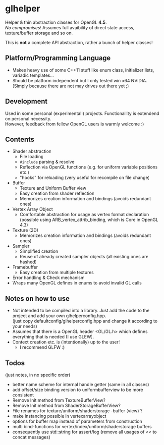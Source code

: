 glhelper
========

Helper &amp; thin abstraction classes for OpenGL **4.5**.  
_No compromises!_ Assumes full avaibility of direct state access, texture/buffer storage and so on.

This is **not** a complete API abstraction, rather a bunch of helper classes!

Platform/Programming Language
--------
* Makes heavy use of some C++11 stuff like enum class, initializer lists, variadic templates...
* Should be platform independent but I only tested win x64 NVIDIA.  
(Simply because there are not may drives out there yet ;)

Development
--------
Used in some personal (experimental!) projects. Functionallity is extendend on personal necessity.  
However, feedback from fellow OpenGL users is warmly welcome :)

Contents
--------
* Shader abstraction
  * File loading
  * `#include` parsing & resolve
  * Reflection via OpenGL functions (e.g. for uniform variable positions etc.)
  * "hooks" for reloading (very useful for recompile on file change)
* Buffer
  * Texture and Uniform Buffer view
  * Easy creation from shader reflection
  * Memorizes creation information and bindings (avoids redundant ones)
* Vertex Array Object
  * Comfortable abstraction for usage as vertex format declaration  
    (possible using ARB_vertex_attrib_binding, which is Core in OpenGL 4.3)
* Texture (2D)
  * Memorizes creation information and bindings (avoids redundant ones)
* Sampler
  * Simplified creation
  * Reuse of already created sampler objects (all existing ones are hashed)
* Framebuffer
  * Easy creation from multiple textures
* Error handling & Check mechanism
* Wraps many OpenGL defines in enums to avoid invalid GL calls

Notes on how to use
--------
* Not intended to be compiled into a library. Just add the code to the project and add your own glhelperconfig.hpp.  
(just copy defaultconfig/glhelperconfig.hpp and change it according to your needs)  
* Assumes that there is a OpenGL header <GL/GL.h> which defines everything that is needed (I use GLEW).  
* Context creation etc. is (intentionally) up to the user!
  * I recommend GLFW :)
 
Todos
--------
(just notes, in no specific order)
* better name scheme for internal handle getter (same in all classes)
* add offset/size binding version to uniformbufferview to be more consistent
* Remove Init method from TextureBufferView?
* Remove Init method from ShaderStorageBufferView?
* File renames for texture/uniform/shaderstorage -buffer (view) ?
* make instancing possible in vertexarrayobject
* options for buffer map instead of parameters from construction
* multi bind-functions for vertex/index/uniform/shaderstorage buffers
* consequently use std::string for assert/log (remove all usages of << to concat messages)
